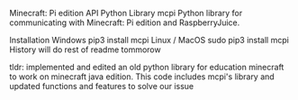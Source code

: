 Minecraft: Pi edition API Python Library
mcpi Python library for communicating with Minecraft: Pi edition and RaspberryJuice.

Installation
Windows
pip3 install mcpi
Linux / MacOS
sudo pip3 install mcpi
History
will do rest of readme tommorow

tldr: implemented and edited an old python library for education minecraft to work on minecraft java edition. This code includes mcpi's library and updated functions and features to solve our issue
